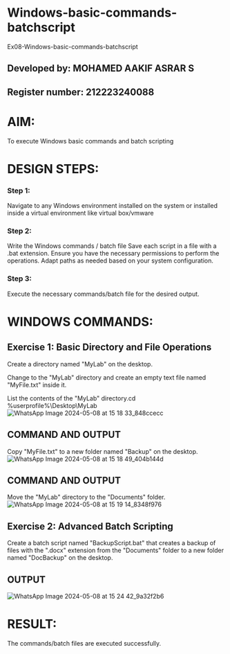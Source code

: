 # Windows-basic-commands-batchscript
Ex08-Windows-basic-commands-batchscript

## Developed by: MOHAMED AAKIF ASRAR S
## Register number: 212223240088
 
# AIM:
To execute Windows basic commands and batch scripting

# DESIGN STEPS:

### Step 1:

Navigate to any Windows environment installed on the system or installed inside a virtual environment like virtual box/vmware 

### Step 2:

Write the Windows commands / batch file
Save each script in a file with a .bat extension.
Ensure you have the necessary permissions to perform the operations.
Adapt paths as needed based on your system configuration.
### Step 3:

Execute the necessary commands/batch file for the desired output. 




# WINDOWS COMMANDS:
## Exercise 1: Basic Directory and File Operations
Create a directory named "MyLab" on the desktop.

Change to the "MyLab" directory and create an empty text file named "MyFile.txt" inside it.

List the contents of the "MyLab" directory.cd %userprofile%\Desktop\MyLab
![WhatsApp Image 2024-05-08 at 15 18 33_848ccecc](https://github.com/MOHAMEDAAKIFASRAR/Windows-basic-commands-batchscript/assets/148514683/a9f97f1d-a6ad-4ba3-b183-eaaa79e2e889)


## COMMAND AND OUTPUT

Copy "MyFile.txt" to a new folder named "Backup" on the desktop.
![WhatsApp Image 2024-05-08 at 15 18 49_404b144d](https://github.com/MOHAMEDAAKIFASRAR/Windows-basic-commands-batchscript/assets/148514683/3bcc13b5-bb12-49fb-8354-937110bf4829)

## COMMAND AND OUTPUT

Move the "MyLab" directory to the "Documents" folder. 
![WhatsApp Image 2024-05-08 at 15 19 14_8348f976](https://github.com/MOHAMEDAAKIFASRAR/Windows-basic-commands-batchscript/assets/148514683/ecec861b-999b-41d0-9a0f-81f45d3ff3ed)


## Exercise 2: Advanced Batch Scripting
Create a batch script named "BackupScript.bat" that creates a backup of files with the ".docx" extension from the "Documents" folder to a new folder named "DocBackup" on the desktop.

## OUTPUT
![WhatsApp Image 2024-05-08 at 15 24 42_9a32f2b6](https://github.com/MOHAMEDAAKIFASRAR/Windows-basic-commands-batchscript/assets/148514683/f9eb340b-a2fc-4a17-b2b0-d6fc5052009f)


# RESULT:
The commands/batch files are executed successfully.

